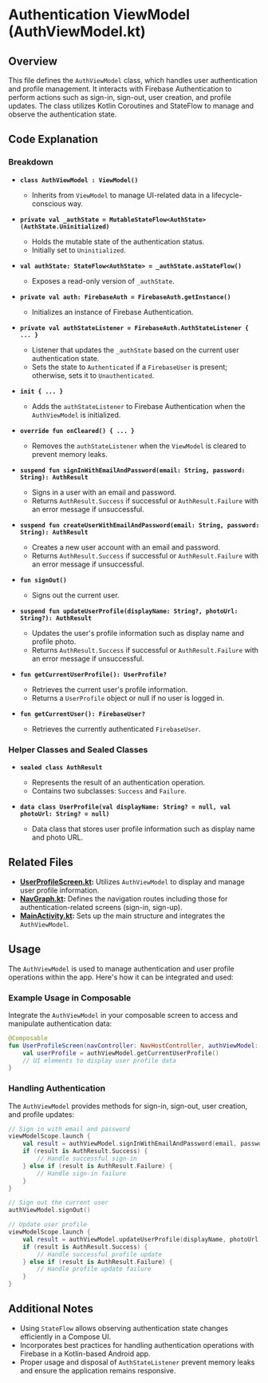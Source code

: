 # Authentication ViewModel (AuthViewModel.kt)

## Overview

This file defines the `AuthViewModel` class, which handles user authentication and profile management. It interacts with Firebase Authentication to perform actions such as sign-in, sign-out, user creation, and profile updates. The class utilizes Kotlin Coroutines and StateFlow to manage and observe the authentication state.

## Code Explanation

### Breakdown
- **`class AuthViewModel : ViewModel()`**
    - Inherits from `ViewModel` to manage UI-related data in a lifecycle-conscious way.

- **`private val _authState = MutableStateFlow<AuthState>(AuthState.Uninitialized)`**
    - Holds the mutable state of the authentication status.
    - Initially set to `Uninitialized`.

- **`val authState: StateFlow<AuthState> = _authState.asStateFlow()`**
    - Exposes a read-only version of `_authState`.

- **`private val auth: FirebaseAuth = FirebaseAuth.getInstance()`**
    - Initializes an instance of Firebase Authentication.

- **`private val authStateListener = FirebaseAuth.AuthStateListener { ... }`**
    - Listener that updates the `_authState` based on the current user authentication state.
    - Sets the state to `Authenticated` if a `FirebaseUser` is present; otherwise, sets it to `Unauthenticated`.

- **`init { ... }`**
    - Adds the `authStateListener` to Firebase Authentication when the `AuthViewModel` is initialized.

- **`override fun onCleared() { ... }`**
    - Removes the `authStateListener` when the `ViewModel` is cleared to prevent memory leaks.

- **`suspend fun signInWithEmailAndPassword(email: String, password: String): AuthResult`**
    - Signs in a user with an email and password.
    - Returns `AuthResult.Success` if successful or `AuthResult.Failure` with an error message if unsuccessful.

- **`suspend fun createUserWithEmailAndPassword(email: String, password: String): AuthResult`**
    - Creates a new user account with an email and password.
    - Returns `AuthResult.Success` if successful or `AuthResult.Failure` with an error message if unsuccessful.

- **`fun signOut()`**
    - Signs out the current user.

- **`suspend fun updateUserProfile(displayName: String?, photoUrl: String?): AuthResult`**
    - Updates the user's profile information such as display name and profile photo.
    - Returns `AuthResult.Success` if successful or `AuthResult.Failure` with an error message if unsuccessful.

- **`fun getCurrentUserProfile(): UserProfile?`**
    - Retrieves the current user's profile information.
    - Returns a `UserProfile` object or null if no user is logged in.

- **`fun getCurrentUser(): FirebaseUser?`**
    - Retrieves the currently authenticated `FirebaseUser`.

### Helper Classes and Sealed Classes
- **`sealed class AuthResult`**
    - Represents the result of an authentication operation.
    - Contains two subclasses: `Success` and `Failure`.

- **`data class UserProfile(val displayName: String? = null, val photoUrl: String? = null)`**
    - Data class that stores user profile information such as display name and photo URL.

## Related Files

- **[UserProfileScreen.kt](UserProfileScreen.md):** Utilizes `AuthViewModel` to display and manage user profile information.
- **[NavGraph.kt](NavGraph.md):** Defines the navigation routes including those for authentication-related screens (sign-in, sign-up).
- **[MainActivity.kt](MainActivity.md):** Sets up the main structure and integrates the `AuthViewModel`.

## Usage

The `AuthViewModel` is used to manage authentication and user profile operations within the app. Here's how it can be integrated and used:

### Example Usage in Composable

Integrate the `AuthViewModel` in your composable screen to access and manipulate authentication data:

```kotlin
@Composable
fun UserProfileScreen(navController: NavHostController, authViewModel: AuthViewModel) {
    val userProfile = authViewModel.getCurrentUserProfile()
    // UI elements to display user profile data
}
```

### Handling Authentication

The `AuthViewModel` provides methods for sign-in, sign-out, user creation, and profile updates:

```kotlin
// Sign in with email and password
viewModelScope.launch {
    val result = authViewModel.signInWithEmailAndPassword(email, password)
    if (result is AuthResult.Success) {
        // Handle successful sign-in
    } else if (result is AuthResult.Failure) {
        // Handle sign-in failure
    }
}

// Sign out the current user
authViewModel.signOut()

// Update user profile
viewModelScope.launch {
    val result = authViewModel.updateUserProfile(displayName, photoUrl)
    if (result is AuthResult.Success) {
        // Handle successful profile update
    } else if (result is AuthResult.Failure) {
        // Handle profile update failure
    }
}
```

## Additional Notes

- Using `StateFlow` allows observing authentication state changes efficiently in a Compose UI.
- Incorporates best practices for handling authentication operations with Firebase in a Kotlin-based Android app.
- Proper usage and disposal of `AuthStateListener` prevent memory leaks and ensure the application remains responsive.
